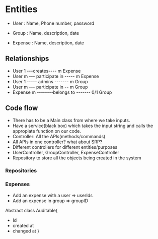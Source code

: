 # Entities
 - User : Name, Phone number, password 

 - Group : Name, description, date
 - Expense : Name, description, date

## Relationships
- User 1 ---creates---- m Expense
- User m --- participate in ----- m Expense
- User 1 ----- admins ------- m Group
- User m --- participate in -- m Group
- Expense m --------belongs to ------- 0/1 Group


## Code flow
- There has to be a Main class from where we take inputs.
- Have a service(black box) which takes the input string and calls the appropiate function on our code.
-  Controller: All the APIs(methods/commands)
- All APIs in one controller? what about SRP?
- Different controllers for different entities/purposes 
- UserController, GroupController, ExpenseController
- Repository to store all the objects being created in the system

### Repositories


### Expenses
- Add an expense with a user => userIds
- Add an expense in group => groupID



Abstract class Auditable{
- Id
- created at
- changed at
}
